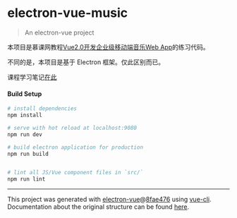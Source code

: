 # electron-vue-music

> An electron-vue project

本项目是慕课网教程[Vue2.0开发企业级移动端音乐Web App](https://coding.imooc.com/class/107.html)的练习代码。

不同的是，本项目是基于 Electron 框架。仅此区别而已。

课程学习笔记[在此](https://muyr.github.io/electron-vue-music)

#### Build Setup

``` bash
# install dependencies
npm install

# serve with hot reload at localhost:9080
npm run dev

# build electron application for production
npm run build


# lint all JS/Vue component files in `src/`
npm run lint

```

---

This project was generated with [electron-vue](https://github.com/SimulatedGREG/electron-vue)@[8fae476](https://github.com/SimulatedGREG/electron-vue/tree/8fae4763e9d225d3691b627e83b9e09b56f6c935) using [vue-cli](https://github.com/vuejs/vue-cli). Documentation about the original structure can be found [here](https://simulatedgreg.gitbooks.io/electron-vue/content/index.html).

